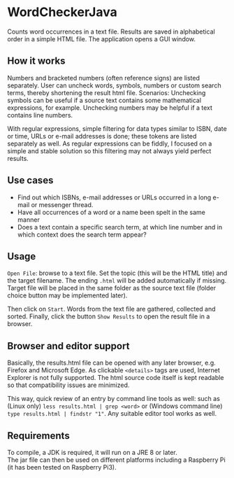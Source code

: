 # WordCheckerJava
Counts word occurrences in a text file. Results are saved in alphabetical order in a simple HTML file. The application opens a GUI window.

## How it works
Numbers and bracketed numbers (often reference signs) are listed separately.
User can uncheck words, symbols, numbers or custom search terms, thereby shortening the result html file. Scenarios:
Unchecking symbols can be useful if a source text contains some mathematical expressions, for example. Unchecking numbers may be helpful if a text contains line numbers.

With regular expressions, simple filtering for data types similar to ISBN, date or time, URLs or e-mail addresses is done; these tokens are listed separately as well. As regular expressions can be fiddly, I focused on a simple and stable solution so this filtering may not always yield perfect results.

## Use cases
* Find out which ISBNs, e-mail addresses or URLs occurred in a long e-mail or messenger thread.
* Have all occurrences of a word or a name been spelt in the same manner
* Does a text contain a specific search term, at which line number and in which context does the search term appear?

## Usage
`Open File`: browse to a text file. Set the topic (this will be the HTML title) and the target filename. The ending `.html` will be added automatically if missing. Target file will be placed in the same folder as the source text file (folder choice button may be implemented later).

Then click on `Start`. Words from the text file are gathered, collected and sorted. Finally, click the button `Show Results` to open the result file in a browser.

## Browser and editor support
Basically, the results.html file can be opened with any later browser, e.g. Firefox and Microsoft Edge.
As clickable `<details>` tags are used, Internet Explorer is not fully supported. The html source code itself is kept readable so that compatibility issues are minimized. 

This way, quick review of an entry by command line tools as well: such as
(Linux only) `less results.html | grep <word>` or (Windows command line) `type results.html | findstr "1"`. Any suitable editor tool works as well.

## Requirements
To compile, a JDK is required, it will run on a JRE 8 or later.<br>
The jar file can then be used on different platforms including a Raspberry Pi (it has been tested on Raspberry Pi3).
